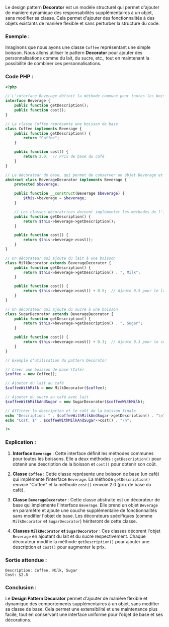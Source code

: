Le design pattern **Decorator** est un modèle structurel qui permet d'ajouter de manière dynamique des responsabilités supplémentaires à un objet, sans modifier sa classe. Cela permet d'ajouter des fonctionnalités à des objets existants de manière flexible et sans perturber la structure du code.

### Exemple :

Imaginons que nous ayons une classe `Coffee` représentant une simple boisson. Nous allons utiliser le pattern **Decorator** pour ajouter des personnalisations comme du lait, du sucre, etc., tout en maintenant la possibilité de combiner ces personnalisations.

### Code PHP :

```php
<?php

// L'interface Beverage définit la méthode commune pour toutes les boissons
interface Beverage {
    public function getDescription();
    public function cost();
}

// La classe Coffee représente une boisson de base
class Coffee implements Beverage {
    public function getDescription() {
        return "Coffee";
    }

    public function cost() {
        return 2.0;  // Prix de base du café
    }
}

// Le décorateur de base, qui permet de conserver un objet Beverage et de lui ajouter des fonctionnalités
abstract class BeverageDecorator implements Beverage {
    protected $beverage;

    public function __construct(Beverage $beverage) {
        $this->beverage = $beverage;
    }

    // Les classes décoratrices doivent implémenter les méthodes de l'interface Beverage
    public function getDescription() {
        return $this->beverage->getDescription();
    }

    public function cost() {
        return $this->beverage->cost();
    }
}

// Un décorateur qui ajoute du lait à une boisson
class MilkDecorator extends BeverageDecorator {
    public function getDescription() {
        return $this->beverage->getDescription() . ", Milk";
    }

    public function cost() {
        return $this->beverage->cost() + 0.5;  // Ajoute 0.5 pour le lait
    }
}

// Un décorateur qui ajoute du sucre à une boisson
class SugarDecorator extends BeverageDecorator {
    public function getDescription() {
        return $this->beverage->getDescription() . ", Sugar";
    }

    public function cost() {
        return $this->beverage->cost() + 0.3;  // Ajoute 0.3 pour le sucre
    }
}

// Exemple d'utilisation du pattern Decorator

// Créer une boisson de base (Café)
$coffee = new Coffee();

// Ajouter du lait au café
$coffeeWithMilk = new MilkDecorator($coffee);

// Ajouter du sucre au café avec lait
$coffeeWithMilkAndSugar = new SugarDecorator($coffeeWithMilk);

// Afficher la description et le coût de la boisson finale
echo "Description: " . $coffeeWithMilkAndSugar->getDescription() . "\n";
echo "Cost: $" . $coffeeWithMilkAndSugar->cost() . "\n";

?>
```

### Explication :

1. **Interface `Beverage`** : Cette interface définit les méthodes communes pour toutes les boissons. Elle a deux méthodes : `getDescription()` pour obtenir une description de la boisson et `cost()` pour obtenir son coût.

2. **Classe `Coffee`** : Cette classe représente une boisson de base (un café) qui implémente l'interface `Beverage`. La méthode `getDescription()` renvoie "Coffee" et la méthode `cost()` renvoie 2.0 (prix de base du café).

3. **Classe `BeverageDecorator`** : Cette classe abstraite est un décorateur de base qui implémente l'interface `Beverage`. Elle prend un objet `Beverage` en paramètre et ajoute une couche supplémentaire de fonctionnalités sans modifier l'objet de base. Les décorateurs spécifiques (comme `MilkDecorator` et `SugarDecorator`) hériteront de cette classe.

4. **Classes `MilkDecorator` et `SugarDecorator`** : Ces classes décorent l'objet `Beverage` en ajoutant du lait et du sucre respectivement. Chaque décorateur modifie la méthode `getDescription()` pour ajouter une description et `cost()` pour augmenter le prix.

### Sortie attendue :

```
Description: Coffee, Milk, Sugar
Cost: $2.8
```

### Conclusion :

Le **Design Pattern Decorator** permet d'ajouter de manière flexible et dynamique des comportements supplémentaires à un objet, sans modifier sa classe de base. Cela permet une extensibilité et une maintenance plus facile, tout en conservant une interface uniforme pour l'objet de base et ses décorations.